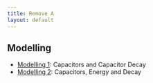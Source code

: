```yaml
---
title: Remove A
layout: default
---
```

## Modelling
* [Modelling 1](modelling-1.html): Capacitors and Capacitor Decay
* [Modelling 2](modelling-2.html): Capacitors, Energy and Decay
